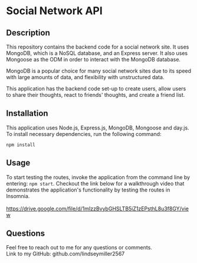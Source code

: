 # Social Network API 

## Description
This repository contains the backend code for a social network site. It uses MongoDB, which is a NoSQL database, and an Express server. It also uses Mongoose as the ODM in order to interact with the MongoDB database. <br/>

MongoDB is a popular choice for many social network sites due to its speed with large amounts of data, and flexibility with unstructured data. <br/>

This application has the backend code set-up to create users, allow users to share their thoughts, react to friends' thoughts, and create a friend list. 

## Installation
This application uses Node.js, Express.js, MongoDB, Mongoose and day.js. To install necessary dependencies, run the following command: 
```
npm install
```

## Usage
To start testing the routes, invoke the application from the command line by entering: `npm start`. Checkout the link below for a walkthrough video that demonstrates the application's functionality by testing the routes in Insomnia.  
<br/>
https://drive.google.com/file/d/1mIzzBvybGHSLTB5iZ1zEPsthL8u3f8GY/view 

## Questions
Feel free to reach out to me for any questions or comments. <br/>
Link to my GitHub: github.com/lindseymiller2567